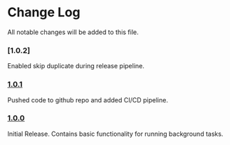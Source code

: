 # Change Log
All notable changes will be added to this file.

### [1.0.2]
Enabled skip duplicate during release pipeline.

### [1.0.1]
Pushed code to github repo and added CI/CD pipeline.

### [1.0.0]
Initial Release. Contains basic functionality for running background tasks.

[1.0.1]: https://github.com/Ollie-Ave/BackgroundTaskManager/pull/24
[1.0.0]: https://github.com/Ollie-Ave/BackgroundTaskManager/pull/1